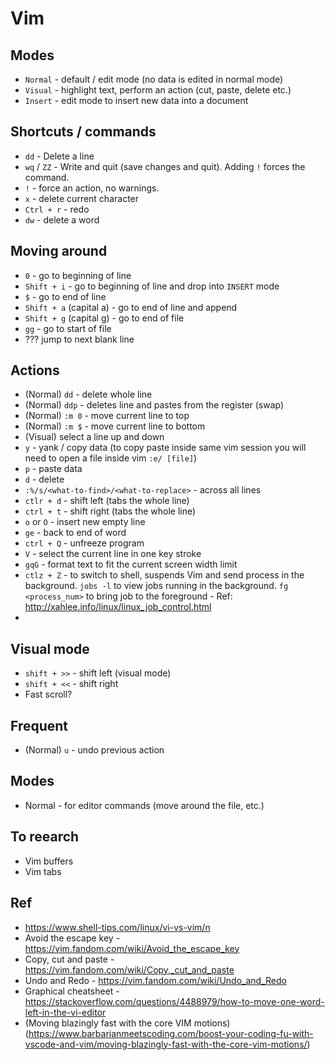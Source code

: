 # Vim

## Modes

- `Normal` - default / edit mode (no data is edited in normal mode)
- `Visual` - highlight text, perform an action (cut, paste, delete etc.)
- `Insert` - edit mode to insert new data into a document

## Shortcuts / commands

- `dd` - Delete a line
- `wq` / `ZZ` - Write and quit (save changes and quit). Adding `!` forces the command.
- `!` - force an action, no warnings.
- `x` - delete current character
- `Ctrl + r` - redo
- `dw` - delete a word

## Moving around

- `0` - go to beginning of line
- `Shift + i` - go to beginning of line and drop into `INSERT` mode
- `$` - go to end of line
- `Shift + a` (capital a) - go to end of line and append
- `Shift + g` (capital g) - go to end of file
- `gg` - go to start of file
- ??? jump to next blank line

## Actions

- (Normal) `dd` - delete whole line
- (Normal) `ddp` - deletes line and pastes from the register (swap)
- (Normal) `:m 0` - move current line to top
- (Normal) `:m $` - move current line to bottom
- (Visual) select a line up and down
- `y` - yank / copy data (to copy paste inside same vim session you will need to open a file inside vim `:e/ [file]`)
- `p` - paste data
- `d` - delete
- `:%/s/<what-to-find>/<what-to-replace>` - across all lines
- `ctlr + d` - shift left (tabs the whole line)
- `ctrl + t` - shift right (tabs the whole line)
- `o` or `O` - insert new empty line
- `ge` - back to end of word
- `ctrl + Q` - unfreeze program
- `V` - select the current line in one key stroke
- `gqG` - format text to fit the current screen width limit
- `ctlz + Z` - to switch to shell, suspends Vim and send process in the
  background. `jobs -l` to view jobs running in the background. `fg
  <process_num>` to bring job to the foreground - Ref:
  http://xahlee.info/linux/linux_job_control.html
- 

## Visual mode

- `shift + >>` - shift left (visual mode)
- `shift + <<` - shift right
- Fast scroll?

## Frequent

- (Normal) `u` - undo previous action

## Modes

- Normal - for editor commands (move around the file, etc.)

## To reearch

- Vim buffers
- Vim tabs

## Ref

- https://www.shell-tips.com/linux/vi-vs-vim/n
- Avoid the escape key - https://vim.fandom.com/wiki/Avoid_the_escape_key
- Copy, cut and paste - https://vim.fandom.com/wiki/Copy,_cut_and_paste
- Undo and Redo - https://vim.fandom.com/wiki/Undo_and_Redo
- Graphical cheatsheet - https://stackoverflow.com/questions/4488979/how-to-move-one-word-left-in-the-vi-editor
- (Moving blazingly fast with the core VIM motions)(https://www.barbarianmeetscoding.com/boost-your-coding-fu-with-vscode-and-vim/moving-blazingly-fast-with-the-core-vim-motions/)
